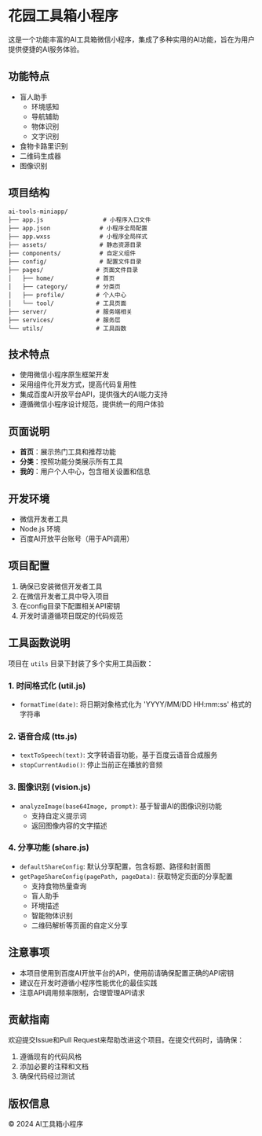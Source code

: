 # 花园工具箱小程序

这是一个功能丰富的AI工具箱微信小程序，集成了多种实用的AI功能，旨在为用户提供便捷的AI服务体验。

## 功能特点

- 盲人助手
  - 环境感知
  - 导航辅助
  - 物体识别
  - 文字识别
- 食物卡路里识别
- 二维码生成器
- 图像识别

## 项目结构

```
ai-tools-miniapp/
├── app.js                 # 小程序入口文件
├── app.json              # 小程序全局配置
├── app.wxss              # 小程序全局样式
├── assets/               # 静态资源目录
├── components/           # 自定义组件
├── config/               # 配置文件目录
├── pages/               # 页面文件目录
│   ├── home/            # 首页
│   ├── category/        # 分类页
│   ├── profile/         # 个人中心
│   └── tool/            # 工具页面
├── server/              # 服务端相关
├── services/            # 服务层
└── utils/               # 工具函数

```

## 技术特点

- 使用微信小程序原生框架开发
- 采用组件化开发方式，提高代码复用性
- 集成百度AI开放平台API，提供强大的AI能力支持
- 遵循微信小程序设计规范，提供统一的用户体验

## 页面说明

- **首页**：展示热门工具和推荐功能
- **分类**：按照功能分类展示所有工具
- **我的**：用户个人中心，包含相关设置和信息

## 开发环境

- 微信开发者工具
- Node.js 环境
- 百度AI开放平台账号（用于API调用）

## 项目配置

1. 确保已安装微信开发者工具
2. 在微信开发者工具中导入项目
3. 在config目录下配置相关API密钥
4. 开发时请遵循项目既定的代码规范

## 工具函数说明

项目在 `utils` 目录下封装了多个实用工具函数：

### 1. 时间格式化 (util.js)
- `formatTime(date)`: 将日期对象格式化为 'YYYY/MM/DD HH:mm:ss' 格式的字符串

### 2. 语音合成 (tts.js)
- `textToSpeech(text)`: 文字转语音功能，基于百度云语音合成服务
- `stopCurrentAudio()`: 停止当前正在播放的音频

### 3. 图像识别 (vision.js)
- `analyzeImage(base64Image, prompt)`: 基于智谱AI的图像识别功能
  - 支持自定义提示词
  - 返回图像内容的文字描述

### 4. 分享功能 (share.js)
- `defaultShareConfig`: 默认分享配置，包含标题、路径和封面图
- `getPageShareConfig(pagePath, pageData)`: 获取特定页面的分享配置
  - 支持食物热量查询
  - 盲人助手
  - 环境描述
  - 智能物体识别
  - 二维码解析等页面的自定义分享

## 注意事项

- 本项目使用到百度AI开放平台的API，使用前请确保配置正确的API密钥
- 建议在开发时遵循小程序性能优化的最佳实践
- 注意API调用频率限制，合理管理API请求

## 贡献指南

欢迎提交Issue和Pull Request来帮助改进这个项目。在提交代码时，请确保：

1. 遵循现有的代码风格
2. 添加必要的注释和文档
3. 确保代码经过测试

## 版权信息

© 2024 AI工具箱小程序
